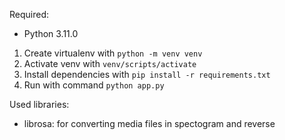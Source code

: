 Required:

- Python 3.11.0

1. Create virtualenv with `python -m venv venv`
2. Activate venv with `venv/scripts/activate`
3. Install dependencies with `pip install -r requirements.txt`
4. Run with command `python app.py`

Used libraries:
- librosa: for converting media files in spectogram and reverse
